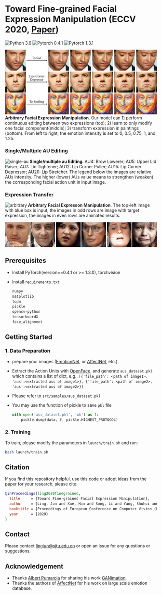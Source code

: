 # Toward Fine-grained Facial Expression Manipulation (ECCV 2020, [Paper](https://arxiv.org/pdf/2004.03132.pdf))

![Python 3.6](https://img.shields.io/badge/python-3.5-green.svg?style=plastic)
![Pytorch 0.4.1](https://img.shields.io/badge/pytorch-0.4.1-green.svg?style=plastic)
![Pytorch 1.3.1](https://img.shields.io/badge/pytorch-1.3.1-green.svg?style=plastic)

![cover](./docs/cover.png)
**Arbitrary Facial Expression Manipulation**. Our model can 1) perform continuous editing between two expressions (top); 2) learn to only modify one facial component(middle); 3) transform expression in paintings (bottom). From left to right, the emotion intensity is set to 0, 0.5, 0.75, 1, and 1.25.


### Single/Multiple AU Editing
![single-au](./docs/single-au.png)
**Single/multiple au Editing**. AU4: Brow Lowerer; AU5: Upper Lid Raiser; AU7: Lid Tightener; AU12: Lip Corner Puller; AU15: Lip Corner Depressor; AU20: Lip Stretcher. The legend below the images are relative AUs intensity. The higher (lower) AUs value means to strengthen (weaken) the corresponding facial action unit in input image.

### Expression Transfer

![arbitrary](./docs/arbitrary-expression.png)
**Arbitrary Facial Expresson Manipulation**. The top-left image with blue box is input, the images in odd rows are image with target expression, the images in even rows are animated results.

![gif](./docs/gif.gif)

## Prerequisites
- Install PyTorch(version==0.4.1 or  >= 1.3.0), torchvision

- Install `requirements.txt`

  ```txt
  numpy
  matplotlib
  tqdm
  pickle
  opencv-python
  tensorboardX
  face_alignment
  ```

  

## Getting Started

### 1. Data Preparation

- prepare your images ([EmotionNet](http://cbcsl.ece.ohio-state.edu/EmotionNetChallenge/index.html), or [AffectNet](http://mohammadmahoor.com/affectnet/), etc.)

- Extract the Action Units with [OpenFace](https://github.com/TadasBaltrusaitis/OpenFace/wiki/Action-Units), and generate `aus_dataset.pkl` which contains  a list of dict, e.g., `[{'file_path': <path of image1>, 'aus':<extracted aus of image1>}, {'file_path': <path of image2>, 'aus':<extracted aus of image2>}]`

- Please refer to `src/samples/aus_dataset.pkl`

- You may use the function of pickle to save `pkl` file

  ```python
  with open('aus_dataset.pkl', 'wb') as f:
      pickle.dump(data, f, pickle.HIGHEST_PROTOCOL)
  ```

### 2. Training

To train, please modify the parameters in `launch/train.sh` and run:

```bash
bash launch/train.sh
```


## Citation
If you find this repository helpful, use this code or adopt ideas from the paper for your research, please cite:

```bibtex
@inProceedings{ling2020finegrained,
  title     = {Toward Fine-grained Facial Expression Manipulation},
  author    = {Ling, Jun and Xue, Han and Song, Li and Yang, Shuhui and Xie, Rong and Gu, Xiao},
  booktitle = {Proceedings of European Conference on Computer Vision (ECCV)},
  year      = {2020}
}
```


## Contact
Please contact lingjun@sjtu.edu.cn or open an issue for any questions or suggestions.


## Acknowledgement
- Thanks [Albert Pumarola](https://www.albertpumarola.com/) for sharing his work [GANimation](https://github.com/albertpumarola/GANimation).
- Thanks the authors of [AffectNet](http://mohammadmahoor.com/affectnet/) for his work on large scale emotion database.
